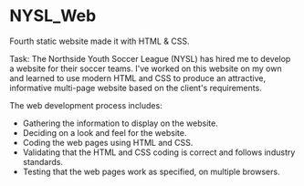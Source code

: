 # NYSL_Web
Fourth static website made it with HTML & CSS.

Task: 
The Northside Youth Soccer League (NYSL) has hired me to develop a website for their soccer teams. I've worked on this website on my own and learned to use modern HTML and CSS to produce an attractive, informative multi-page website based on the client's requirements.

The web development process includes:
- Gathering the information to display on the website.
- Deciding on a look and feel for the website.
- Coding the web pages using HTML and CSS.
- Validating that the HTML and CSS coding is correct and follows industry standards. 
- Testing that the web pages work as specified, on multiple browsers.
